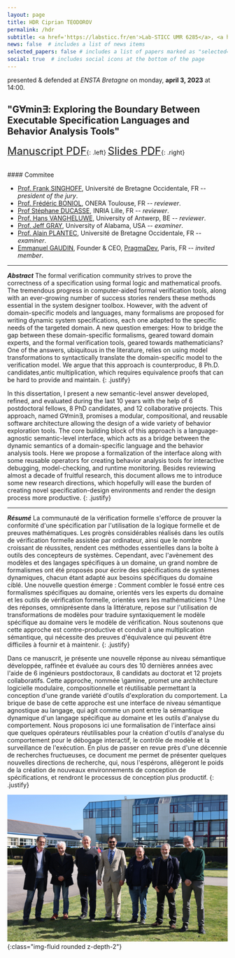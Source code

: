 ```yaml
---
layout: page
title: HDR Ciprian TEODOROV
permalink: /hdr
subtitle: <a href='https://labsticc.fr/en'>Lab-STICC UMR 6285</a>, <a href='https://www.ensta-bretagne.fr/en'>ENSTA Bretagne</a>.
news: false  # includes a list of news items
selected_papers: false # includes a list of papers marked as "selected={true}"
social: true  # includes social icons at the bottom of the page
---
```


presented & defended at *ENSTA Bretagne* on monday, **april 3, 2023** at 14:00.

## "G∀min∃: Exploring the Boundary Between Executable Specification Languages and Behavior Analysis Tools"

[<font size=5> Manuscript PDF</font>](http://mocs-artefacts.ensta-bretagne.fr/papers/HDR/HDR_Teodorov.pdf){: .left}
[<font size=5> Slides PDF</font>](http://mocs-artefacts.ensta-bretagne.fr/papers/HDR/230402_HDR_Teodorov-slides.pdf){: .right}

<br>
#### Commitee

- [Prof. Frank SINGHOFF](http://beru.univ-brest.fr/~singhoff/), Université de Bretagne Occidentale, FR -- *president of the jury*.
- [Prof. Frédéric BONIOL](https://www.linkedin.com/in/fr%C3%A9d%C3%A9ric-boniol-3977271a4/), ONERA Toulouse, FR -- *reviewer*.
- [Prof Stéphane DUCASSE](https://www.inria.fr/fr/stephane-ducasse), INRIA Lille, FR -- *reviewer*.
- [Prof. Hans VANGHELUWE](http://msdl.uantwerpen.be/people/hv), University of Antwerp, BE -- *reviewer*.
- [Prof. Jeff GRAY](https://gray.cs.ua.edu/), University of Alabama, USA -- *examiner*.
- [Prof. Alain PLANTEC](https://scholar.google.fr/citations?user=pnT0X0YAAAAJ&hl=en&oi=ao), Université de Bretagne Occidentale, FR -- *examiner*.
- [Emmanuel GAUDIN](https://linkedin.com/in/emmanuelgaudin), Founder & CEO, [PragmaDev](http://www.pragmadev.com/), Paris, FR -- *invited member*.

<hr>

***Abstract*** The formal verification community strives to prove the correctness of a specification using formal logic and mathematical proofs. The tremendous progress in computer-aided formal verification tools, along with an ever-growing number of success stories renders these methods essential in the system designer toolbox. However, with the advent of domain-specific models and languages, many formalisms are proposed for writing dynamic system specifications, each one adapted to the specific needs of the targeted domain. A new question emerges: How to bridge the gap between these domain-specific formalisms, geared toward domain experts, and the formal verification tools, geared towards mathematicians? One of the answers, ubiquitous in the literature, relies on using model transformations to syntactically translate the domain-specific model to the verification model. We argue that this approach is counterproduc, 8 Ph.D. candidates,antic multiplication, which requires equivalence proofs that can be hard to provide and maintain.
{: .justify}

In this dissertation, I present a new semantic-level answer developed, refined, and evaluated during the last 10 years with the help of 6 postdoctoral fellows, 8 PhD candidates, and 12 collaborative projects. This approach, named G∀min∃, promises a modular, compositional, and reusable software architecture allowing the design of a wide variety of behavior exploration tools. The core building block of this approach is a language-agnostic semantic-level interface, which acts as a bridge between the dynamic semantics of a domain-specific language and the behavior analysis tools. Here we propose a formalization of the interface along with some reusable operators for creating behavior analysis tools for interactive debugging, model-checking, and runtime monitoring. Besides reviewing almost a decade of fruitful research, this document allows me to introduce some new research directions, which hopefully will ease the burden of creating novel specification-design environments and render the design process more productive.
{: .justify}

<hr>

***Résumé***
La communauté de la vérification formelle s'efforce de prouver la conformité d'une spécification par l'utilisation de la logique formelle et de preuves mathématiques. Les progrès considérables réalisés dans les outils de vérification formelle assistée par ordinateur, ainsi que le nombre croissant de réussites, rendent ces méthodes essentielles dans la boîte à outils des concepteurs de systèmes. Cependant, avec l'avènement des modèles et des langages spécifiques à un domaine, un grand nombre de formalismes ont été proposés pour écrire des spécifications de systèmes dynamiques, chacun étant adapté aux besoins spécifiques du domaine ciblé. Une nouvelle question émerge : Comment combler le fossé entre ces formalismes spécifiques au domaine, orientés vers les experts du domaine et les outils de vérification formelle, orientés vers les mathématiciens ? Une des réponses, omniprésente dans la littérature, repose sur l'utilisation de transformations de modèles pour traduire syntaxiquement le modèle spécifique au domaine vers le modèle de vérification. Nous soutenons que cette approche est contre-productive et conduit à une multiplication sémantique, qui nécessite des preuves d'équivalence qui peuvent être difficiles à fournir et à maintenir.
{: .justify}

Dans ce manuscrit, je présente une nouvelle réponse au niveau sémantique développée, raffinée et évaluée au cours des 10 dernières années avec l'aide de 6 ingénieurs postdoctoraux, 8 candidats au doctorat et 12 projets collaboratifs. Cette approche, nommée \gamine, promet une architecture logicielle modulaire, compositionnelle et réutilisable permettant la conception d'une grande variété d'outils d'exploration du comportement. La brique de base de cette approche est une interface de niveau sémantique agnostique au langage, qui agit comme un pont entre la sémantique dynamique d'un langage spécifique au domaine et les outils d'analyse du comportement. Nous proposons ici une formalisation de l'interface ainsi que quelques opérateurs réutilisables pour la création d'outils d'analyse du comportement pour le débogage interactif, le contrôle de modèle et la surveillance de l'exécution. En plus de passer en revue près d'une décennie de recherches fructueuses, ce document me permet de présenter quelques nouvelles directions de recherche, qui, nous l'espérons, allégeront le poids de la création de nouveaux environnements de conception de spécifications, et rendront le processus de conception plus productif.
{: .justify}

![group_photo](/assets/img/group_photo.jpeg){:class="img-fluid rounded z-depth-2"}